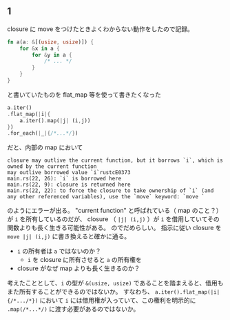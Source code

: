 ## 1
closure に move をつけたときよくわからない動作をしたので記録。
```Rust
fn a(a: &[(usize, usize)]) {
    for &x in a {
        for &y in a {
            /* ... */
        }
    }
}
```
と書いていたものを flat_map 等を使って書きたくなった

```Rust
a.iter()
.flat_map(|i|{
    a.iter().map(|j| (i,j))
})
.for_each(|_|{/*...*/})
```
だと、内部の map において
```
closure may outlive the current function, but it borrows `i`, which is owned by the current function
may outlive borrowed value `i`rustcE0373
main.rs(22, 26): `i` is borrowed here
main.rs(22, 9): closure is returned here
main.rs(22, 22): to force the closure to take ownership of `i` (and any other referenced variables), use the `move` keyword: `move `
```
のようにエラーが出る。
"current function" と呼ばれている（ map のこと？）が `i` を所有しているのだが、 closure （ `|j| (i,j)` ）が `i` を借用していてその関数よりも長く生きる可能性がある。
のでだめらしい。
指示に従い closure を `move |j| (i,j)` に書き換えると確かに通る。

- `i` の所有者は `a` ではないのか？
    - `i` を closure に所有させると `a` の所有権を
- closure がなぜ map よりも長く生きるのか？

考えたこととして、`i` の型が `&(usize, usize)` であることを踏まえると、借用もまた所有することができるのではないか。
すなわち、 `a.iter().flat_map(|i|{/*.../*})` において `i` には借用権が入っていて、この権利を明示的に `.map(/*...*/)` に渡す必要があるのではないか。
